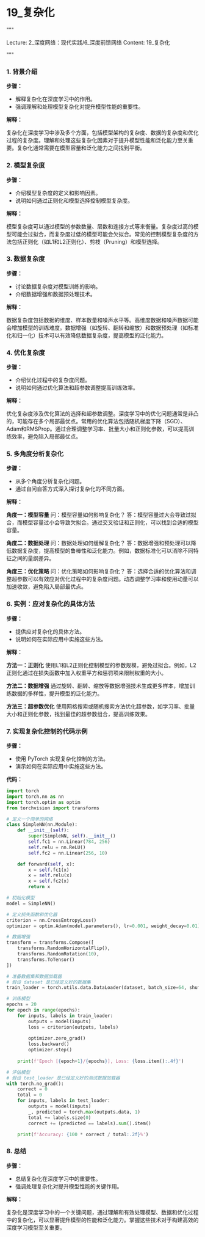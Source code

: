 # 19_复杂化


"""

Lecture: 2_深度网络：现代实践/6_深度前馈网络
Content: 19_复杂化

"""


### 1. 背景介绍
**步骤：**

- 解释复杂化在深度学习中的作用。
- 强调理解和处理模型复杂化对提升模型性能的重要性。

**解释：**

复杂化在深度学习中涉及多个方面，包括模型架构的复杂度、数据的复杂度和优化过程的复杂度。理解和处理这些复杂化因素对于提升模型性能和泛化能力至关重要。复杂化通常需要在模型容量和泛化能力之间找到平衡。

### 2. 模型复杂度
**步骤：**

- 介绍模型复杂度的定义和影响因素。
- 说明如何通过正则化和模型选择控制模型复杂度。

**解释：**

模型复杂度可以通过模型的参数数量、层数和连接方式等来衡量。复杂度过高的模型可能会过拟合，而复杂度过低的模型可能会欠拟合。常见的控制模型复杂度的方法包括正则化（如L1和L2正则化）、剪枝（Pruning）和模型选择。

### 3. 数据复杂度
**步骤：**

- 讨论数据复杂度对模型训练的影响。
- 介绍数据增强和数据预处理技术。

**解释：**

数据复杂度包括数据的维度、样本数量和噪声水平等。高维度数据和噪声数据可能会增加模型的训练难度。数据增强（如旋转、翻转和缩放）和数据预处理（如标准化和归一化）技术可以有效降低数据复杂度，提高模型的泛化能力。

### 4. 优化复杂度
**步骤：**

- 介绍优化过程中的复杂度问题。
- 说明如何通过优化算法和超参数调整提高训练效率。

**解释：**

优化复杂度涉及优化算法的选择和超参数调整。深度学习中的优化问题通常是非凸的，可能存在多个局部最优点。常用的优化算法包括随机梯度下降（SGD）、Adam和RMSProp。通过合理调整学习率、批量大小和正则化参数，可以提高训练效率，避免陷入局部最优点。

### 5. 多角度分析复杂化
**步骤：**

- 从多个角度分析复杂化问题。
- 通过自问自答方式深入探讨复杂化的不同方面。

**解释：**

**角度一：模型容量**
问：模型容量如何影响复杂化？
答：模型容量过大会导致过拟合，而模型容量过小会导致欠拟合。通过交叉验证和正则化，可以找到合适的模型容量。

**角度二：数据处理**
问：数据处理如何缓解复杂化？
答：数据增强和预处理可以降低数据复杂度，提高模型的鲁棒性和泛化能力。例如，数据标准化可以消除不同特征之间的量纲差异。

**角度三：优化策略**
问：优化策略如何影响复杂化？
答：选择合适的优化算法和调整超参数可以有效应对优化过程中的复杂度问题。动态调整学习率和使用动量可以加速收敛，避免陷入局部最优点。

### 6. 实例：应对复杂化的具体方法
**步骤：**

- 提供应对复杂化的具体方法。
- 说明如何在实际应用中实施这些方法。

**解释：**

**方法一：正则化**
使用L1和L2正则化控制模型的参数规模，避免过拟合。例如，L2正则化通过在损失函数中加入权重平方和惩罚项来限制权重的大小。

**方法二：数据增强**
通过旋转、翻转、缩放等数据增强技术生成更多样本，增加训练数据的多样性，提升模型的泛化能力。

**方法三：超参数优化**
使用网格搜索或随机搜索方法优化超参数，如学习率、批量大小和正则化参数，找到最佳的超参数组合，提高训练效果。

### 7. 实现复杂化控制的代码示例
**步骤：**

- 使用 PyTorch 实现复杂化控制的方法。
- 演示如何在实际应用中实施这些方法。

**代码：**

```python
import torch
import torch.nn as nn
import torch.optim as optim
from torchvision import transforms

# 定义一个简单的网络
class SimpleNN(nn.Module):
    def __init__(self):
        super(SimpleNN, self).__init__()
        self.fc1 = nn.Linear(784, 256)
        self.relu = nn.ReLU()
        self.fc2 = nn.Linear(256, 10)

    def forward(self, x):
        x = self.fc1(x)
        x = self.relu(x)
        x = self.fc2(x)
        return x

# 初始化模型
model = SimpleNN()

# 定义损失函数和优化器
criterion = nn.CrossEntropyLoss()
optimizer = optim.Adam(model.parameters(), lr=0.001, weight_decay=0.01)  # 使用L2正则化

# 数据增强
transform = transforms.Compose([
    transforms.RandomHorizontalFlip(),
    transforms.RandomRotation(10),
    transforms.ToTensor()
])

# 准备数据集和数据加载器
# 假设 dataset 是已经定义好的数据集
train_loader = torch.utils.data.DataLoader(dataset, batch_size=64, shuffle=True, transform=transform)

# 训练模型
epochs = 20
for epoch in range(epochs):
    for inputs, labels in train_loader:
        outputs = model(inputs)
        loss = criterion(outputs, labels)
        
        optimizer.zero_grad()
        loss.backward()
        optimizer.step()
    
    print(f'Epoch [{epoch+1}/{epochs}], Loss: {loss.item():.4f}')

# 评估模型
# 假设 test_loader 是已经定义好的测试数据加载器
with torch.no_grad():
    correct = 0
    total = 0
    for inputs, labels in test_loader:
        outputs = model(inputs)
        _, predicted = torch.max(outputs.data, 1)
        total += labels.size(0)
        correct += (predicted == labels).sum().item()

    print(f'Accuracy: {100 * correct / total:.2f}%')
```

### 8. 总结
**步骤：**

- 总结复杂化在深度学习中的重要性。
- 强调处理复杂化对提升模型性能的关键作用。

**解释：**

复杂化是深度学习中的一个关键问题，通过理解和有效处理模型、数据和优化过程中的复杂化，可以显著提升模型的性能和泛化能力。掌握这些技术对于构建高效的深度学习模型至关重要。
